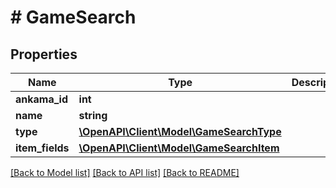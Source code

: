 # # GameSearch

## Properties

Name | Type | Description | Notes
------------ | ------------- | ------------- | -------------
**ankama_id** | **int** |  | [optional]
**name** | **string** |  | [optional]
**type** | [**\OpenAPI\Client\Model\GameSearchType**](GameSearchType.md) |  | [optional]
**item_fields** | [**\OpenAPI\Client\Model\GameSearchItem**](GameSearchItem.md) |  | [optional]

[[Back to Model list]](../../README.md#models) [[Back to API list]](../../README.md#endpoints) [[Back to README]](../../README.md)
